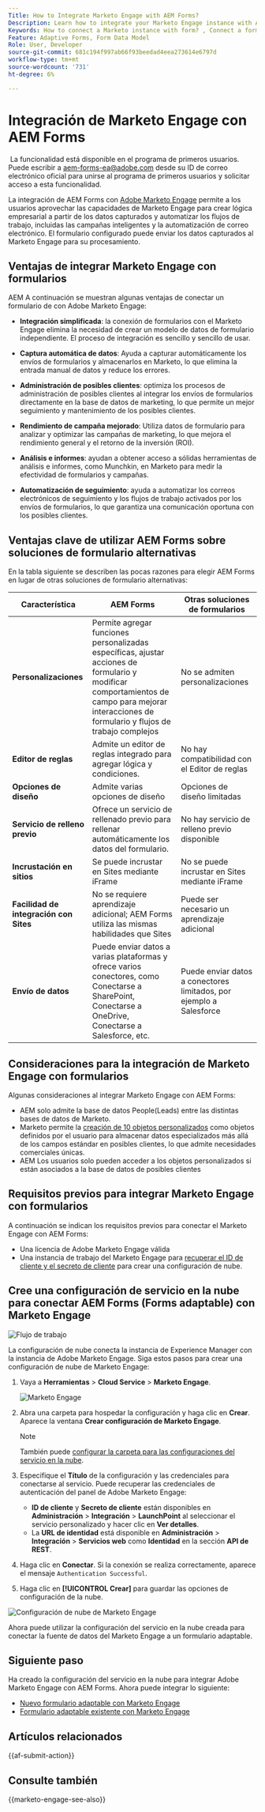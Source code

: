 ```yaml
---
Title: How to Integrate Marketo Engage with AEM Forms?
Description: Learn how to integrate your Marketo Engage instance with AEM Forms.
Keywords: How to connect a Marketo instance with form? , Connect a form to Marketo, Integrate a form with Marketo Engage, Integrate an Adaptive Form with a Marketo instance.
Feature: Adaptive Forms, Form Data Model
Role: User, Developer
source-git-commit: 681c194f997ab66f93beedad4eea273614e6797d
workflow-type: tm+mt
source-wordcount: '731'
ht-degree: 6%

---
```



# Integración de Marketo Engage con AEM Forms

<span class="preview"> La funcionalidad está disponible en el programa de primeros usuarios. Puede escribir a aem-forms-ea@adobe.com desde su ID de correo electrónico oficial para unirse al programa de primeros usuarios y solicitar acceso a esta funcionalidad. </span>

La integración de AEM Forms con [Adobe Marketo Engage](https://experienceleague.adobe.com/en/docs/marketo/using/home) permite a los usuarios aprovechar las capacidades de Marketo Engage para crear lógica empresarial a partir de los datos capturados y automatizar los flujos de trabajo, incluidas las campañas inteligentes y la automatización de correo electrónico. El formulario configurado puede enviar los datos capturados al Marketo Engage para su procesamiento.

## Ventajas de integrar Marketo Engage con formularios

AEM A continuación se muestran algunas ventajas de conectar un formulario de con Adobe Marketo Engage:

* **Integración simplificada**: la conexión de formularios con el Marketo Engage elimina la necesidad de crear un modelo de datos de formulario independiente. El proceso de integración es sencillo y sencillo de usar.
* **Captura automática de datos**: Ayuda a capturar automáticamente los envíos de formularios y almacenarlos en Marketo, lo que elimina la entrada manual de datos y reduce los errores.

* **Administración de posibles clientes**: optimiza los procesos de administración de posibles clientes al integrar los envíos de formularios directamente en la base de datos de marketing, lo que permite un mejor seguimiento y mantenimiento de los posibles clientes.

* **Rendimiento de campaña mejorado**: Utiliza datos de formulario para analizar y optimizar las campañas de marketing, lo que mejora el rendimiento general y el retorno de la inversión (ROI).

* **Análisis e informes**: ayudan a obtener acceso a sólidas herramientas de análisis e informes, como Munchkin, en Marketo para medir la efectividad de formularios y campañas.

* **Automatización de seguimiento**: ayuda a automatizar los correos electrónicos de seguimiento y los flujos de trabajo activados por los envíos de formularios, lo que garantiza una comunicación oportuna con los posibles clientes.

## Ventajas clave de utilizar AEM Forms sobre soluciones de formulario alternativas

En la tabla siguiente se describen las pocas razones para elegir AEM Forms en lugar de otras soluciones de formulario alternativas:

| **Característica** | **AEM Forms** | **Otras soluciones de formularios** |
|-------------------------------------|----------------------------------------------------------------------|-----------------------------------------------------------|
| **Personalizaciones** | Permite agregar funciones personalizadas específicas, ajustar acciones de formulario y modificar comportamientos de campo para mejorar interacciones de formulario y flujos de trabajo complejos | No se admiten personalizaciones |
| **Editor de reglas** | Admite un editor de reglas integrado para agregar lógica y condiciones. | No hay compatibilidad con el Editor de reglas |
| **Opciones de diseño** | Admite varias opciones de diseño | Opciones de diseño limitadas |
| **Servicio de relleno previo** | Ofrece un servicio de rellenado previo para rellenar automáticamente los datos del formulario. | No hay servicio de relleno previo disponible |
| **Incrustación en sitios** | Se puede incrustar en Sites mediante iFrame | No se puede incrustar en Sites mediante iFrame |
| **Facilidad de integración con Sites** | No se requiere aprendizaje adicional; AEM Forms utiliza las mismas habilidades que Sites | Puede ser necesario un aprendizaje adicional |
| **Envío de datos** | Puede enviar datos a varias plataformas y ofrece varios conectores, como Conectarse a SharePoint, Conectarse a OneDrive, Conectarse a Salesforce, etc. | Puede enviar datos a conectores limitados, por ejemplo a Salesforce |

## Consideraciones para la integración de Marketo Engage con formularios

Algunas consideraciones al integrar Marketo Engage con AEM Forms:

* AEM solo admite la base de datos People(Leads) entre las distintas bases de datos de Marketo.
* Marketo permite la [creación de 10 objetos personalizados](https://experienceleague.adobe.com/en/docs/marketo/using/product-docs/administration/marketo-custom-objects/add-marketo-custom-object-fields) como objetos definidos por el usuario para almacenar datos especializados más allá de los campos estándar en posibles clientes, lo que admite necesidades comerciales únicas.
* AEM Los usuarios solo pueden acceder a los objetos personalizados si están asociados a la base de datos de posibles clientes

## Requisitos previos para integrar Marketo Engage con formularios

A continuación se indican los requisitos previos para conectar el Marketo Engage con AEM Forms:

* Una licencia de Adobe Marketo Engage válida
* Una instancia de trabajo del Marketo Engage para [recuperar el ID de cliente y el secreto de cliente](https://experienceleague.adobe.com/en/docs/marketo/using/product-docs/administration/additional-integrations/create-a-custom-service-for-use-with-rest-api) para crear una configuración de nube.

## Cree una configuración de servicio en la nube para conectar AEM Forms (Forms adaptable) con Marketo Engage

![Flujo de trabajo](/help/forms/assets/workflow-marketo-1.png)

La configuración de nube conecta la instancia de Experience Manager con la instancia de Adobe Marketo Engage. Siga estos pasos para crear una configuración de nube de Marketo Engage:

1. Vaya a **Herramientas** > **Cloud Service** > **Marketo Engage**.

   ![Marketo Engage](/help/forms/assets/marketo-engage.png)

1. Abra una carpeta para hospedar la configuración y haga clic en **Crear**. Aparece la ventana **Crear configuración de Marketo Engage**.

   >[!NOTE]
   >
   > También puede [configurar la carpeta para las configuraciones del servicio en la nube](/help/forms/configure-data-sources.md#configure-folder-for-cloud-service-configurations).

1. Especifique el **Título** de la configuración y las credenciales para conectarse al servicio. Puede recuperar las credenciales de autenticación del panel de Adobe Marketo Engage:
   * **ID de cliente** y **Secreto de cliente** están disponibles en **Administración** > **Integración** > **LaunchPoint** al seleccionar el servicio personalizado y hacer clic en **Ver detalles**.
   * La **URL de identidad** está disponible en **Administración** > **Integración** > **Servicios web** como **Identidad** en la sección **API de REST**.

1. Haga clic en **Conectar**.  Si la conexión se realiza correctamente, aparece el mensaje `Authentication Successful`.
1. Haga clic en **[!UICONTROL Crear]** para guardar las opciones de configuración de la nube.

![Configuración de nube de Marketo Engage](/help/forms/assets/marketo-engage-cloud-configuration.png)

Ahora puede utilizar la configuración del servicio en la nube creada para conectar la fuente de datos del Marketo Engage a un formulario adaptable.

## Siguiente paso

Ha creado la configuración del servicio en la nube para integrar Adobe Marketo Engage con AEM Forms. Ahora puede integrar lo siguiente:
* [Nuevo formulario adaptable con Marketo Engage](/help/forms/integrate-adaptive-form-with-marketo-engage.md)
* [Formulario adaptable existente con Marketo Engage](/help/forms/use-marketo-engage-data-source-in-form.md)

## Artículos relacionados

{{af-submit-action}}

## Consulte también

{{marketo-engage-see-also}}



